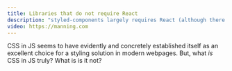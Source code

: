 ```yaml
---
title: Libraries that do not require React
description: "styled-components largely requires React (although there is a Vue port). In this section, you'll learn of several libraries that do not require React and how to implement in your application."
video: https://manning.com
---
```


CSS in JS seems to have evidently and concretely established itself as an excellent choice for a styling solution in modern webpages. But, what _is_ CSS in JS truly? What is is it not?
